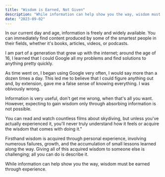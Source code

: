 ```yaml
---
title: "Wisdom is Earned, Not Given"
description: "While information can help show you the way, wisdom must be earned through experience."
date: "2023-09-02"
---
```


In our current day and age, information is freely and widely available. You can immediately find content produced by some of the smartest people in their fields, whether it's books, articles, videos, or podcasts.

I am part of a generation that grew up with the internet; around the age of 16, I learned that I could Google all my problems and find solutions to anything pretty quickly.

As time went on, I began using Google very often, I would say more than a dozen times a day. This led me to believe that I could figure anything out and, by extension, gave me a false sense of knowing everything. I was obivously wrong.

Information is very useful, don't get me wrong, when that's all you want. However, expecting to gain wisdom only through absorbing information is not possible.

You can read and watch countless films about skydiving, but unless you've actually experienced it, you'll never truly understand how it feels or acquire the wisdom that comes with doing it."

Firsthand wisdom is acquired through personal experience, involving numerous failures, growth, and the accumulation of small lessons learned along the way. Giving all of this acquired wisdom to someone else is challenging; all you can do is describe it.

While information can help show you the way, wisdom must be earned through experience.

